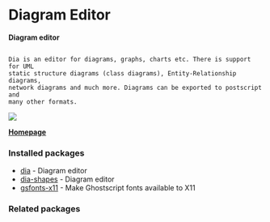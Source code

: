 # Diagram Editor

__Diagram editor__

```

Dia is an editor for diagrams, graphs, charts etc. There is support for UML
static structure diagrams (class diagrams), Entity-Relationship diagrams,
network diagrams and much more. Diagrams can be exported to postscript and
many other formats.

```

![](https://screenshots.debian.net/thumbnail/dia/)


 **[Homepage](http://live.gnome.org/Dia)**

### Installed packages

* [dia](https://packages.debian.org/jessie/dia) - Diagram editor
* [dia-shapes](https://packages.debian.org/jessie/dia-shapes) - Diagram editor
* [gsfonts-x11](https://packages.debian.org/jessie/gsfonts-x11) - Make Ghostscript fonts available to X11

### Related packages

<sub>  </sub>
